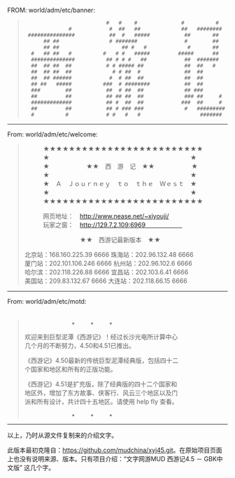 FROM: world/adm/etc/banner:  
  
>                               #   #    #              #          #     
>                   #            #  ##   ##             ##   ########    
>      ###############           ##  #   #####           ##       ##     
>           ## ##                # #######               #        ##     
>           ## ##                    ## #   #             #       ##     
>       #   ## ##   #          #   # #   #####         #####      ##     
>       ##############          ## # # #   ##            ##  #######     
>       ##  ## ##  ##           # # ##### ##             ##  ##   #      
>       ##  ## ##  ##             # # ##  #              ##  ##          
>       ##  ## ######            #  # ##  ##             ##  ##          
>       ## ##   #####          ###  # ########           ##  ##          
>       ###        ##           ##  # ##  ##             ## ###          
>       ##         ##           ## ## ##  ##             ### ##     #    
>       #############           ## #  ##  ##            ###  ##     #    
>       ##         ##           ## # ### ###             #   #########   
>       #          #            # #   #   #                   #######    
>  
---  
  
From: world/adm/etc/welcome:  
  
>　　　★★★★★★★★★★★★★★★★★★★★★★★★★  
>　　　★　　　　　　　　　　　　　　　　　　　　　　　★  
>　　　★　　　　　　★★　西　游　记　★★　　　　　　★  
>　　　★　　　　　　　　　　　　　　　　　　　　　　　★  
>　　　★　Ａ　Ｊｏｕｒｎｅｙ　ｔｏ　ｔｈｅ　Ｗｅｓｔ　★  
>　　　★　　　　　　　　　　　　　　　　　　　　　　　★  
>　　　★★★★★★★★★★★★★★★★★★★★★★★★★  
>	  
>　　　网页地址：　http://www.nease.net/~xiyouji/  
>　　　玩家之窗：　http://129.7.2.109:6969　　　　　　  
>  
>　　　　　　　　　★★　西游记最新版本　★★  
>  
>北京站：168.160.225.39  6666     珠海站：202.96.132.48   6666  
>厦门站：202.101.106.246 6666     杭州站：202.96.102.6    6666  
>哈尔滨：202.118.226.88  6666     宜昌站：202.103.6.41    6666  
>美国站：209.83.132.67   6666     大连站：202.118.66.15   6666  
>  
  
---  
  
From: world/adm/etc/motd:  
　  
>                    ★     ★     ★  
>  
>    欢迎来到巨型泥潭《西游记》！经过长沙光电所计算中心  
>    几个月的不断努力，4.50和4.51已推出。  
>  
>    《西游记》4.50最新的传统巨型泥潭经典版，包括四十二  
>    个国家和地区和所有的正版功能。  
>  
>    《西游记》4.51是扩充版，除了经典版的四十二个国家和  
>    地区外，增加了东方故事、侠客行、风云三个地区以及门  
>    派和所有设计，共计四十五地区。请使用 help fly 查看。  
>  
>                    ★     ★     ★  
  
---  
  
以上，乃时从源文件复制来的介绍文字。

此版本最初克隆自：<https://github.com/mudchina/xyj45.git>。在原始项目页面上也没有说明来源、版本。只有项目介绍：“文字网游MUD 西游记4.5 － GBK中文版” 
这几个字。
